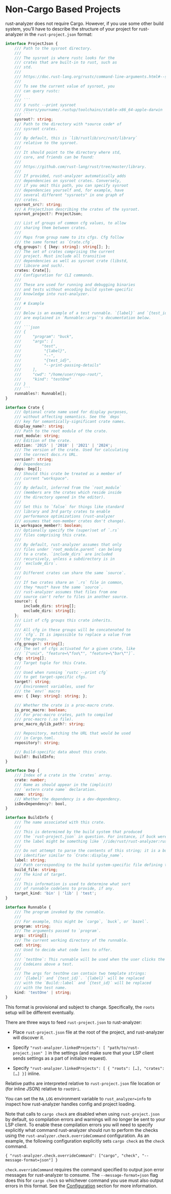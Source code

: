 # Non-Cargo Based Projects

rust-analyzer does not require Cargo. However, if you use some other
build system, you’ll have to describe the structure of your project for
rust-analyzer in the `rust-project.json` format:

```typescript
interface ProjectJson {
    /// Path to the sysroot directory.
    ///
    /// The sysroot is where rustc looks for the
    /// crates that are built-in to rust, such as
    /// std.
    ///
    /// https://doc.rust-lang.org/rustc/command-line-arguments.html#--sysroot-override-the-system-root
    ///
    /// To see the current value of sysroot, you
    /// can query rustc:
    ///
    /// ```
    /// $ rustc --print sysroot
    /// /Users/yourname/.rustup/toolchains/stable-x86_64-apple-darwin
    /// ```
    sysroot?: string;
    /// Path to the directory with *source code* of
    /// sysroot crates.
    ///
    /// By default, this is `lib/rustlib/src/rust/library`
    /// relative to the sysroot.
    ///
    /// It should point to the directory where std,
    /// core, and friends can be found:
    ///
    /// https://github.com/rust-lang/rust/tree/master/library.
    ///
    /// If provided, rust-analyzer automatically adds
    /// dependencies on sysroot crates. Conversely,
    /// if you omit this path, you can specify sysroot
    /// dependencies yourself and, for example, have
    /// several different "sysroots" in one graph of
    /// crates.
    sysroot_src?: string;
    /// A ProjectJson describing the crates of the sysroot.
    sysroot_project?: ProjectJson;

    /// List of groups of common cfg values, to allow
    /// sharing them between crates.
    ///
    /// Maps from group name to its cfgs. Cfg follow
    /// the same format as `Crate.cfg`.
    cfg_groups?: { [key: string]: string[]; };
    /// The set of crates comprising the current
    /// project. Must include all transitive
    /// dependencies as well as sysroot crate (libstd,
    /// libcore and such).
    crates: Crate[];
    /// Configuration for CLI commands.
    ///
    /// These are used for running and debugging binaries
    /// and tests without encoding build system-specific
    /// knowledge into rust-analyzer.
    ///
    /// # Example
    ///
    /// Below is an example of a test runnable. `{label}` and `{test_id}`
    /// are explained in `Runnable::args`'s documentation below.
    ///
    /// ```json
    /// {
    ///     "program": "buck",
    ///     "args": [
    ///         "test",
    ///          "{label}",
    ///          "--",
    ///          "{test_id}",
    ///          "--print-passing-details"
    ///     ],
    ///     "cwd": "/home/user/repo-root/",
    ///     "kind": "testOne"
    /// }
    /// ```
    runnables?: Runnable[];
}

interface Crate {
    /// Optional crate name used for display purposes,
    /// without affecting semantics. See the `deps`
    /// key for semantically-significant crate names.
    display_name?: string;
    /// Path to the root module of the crate.
    root_module: string;
    /// Edition of the crate.
    edition: '2015' | '2018' | '2021' | '2024';
    /// The version of the crate. Used for calculating
    /// the correct docs.rs URL.
    version?: string;
    /// Dependencies
    deps: Dep[];
    /// Should this crate be treated as a member of
    /// current "workspace".
    ///
    /// By default, inferred from the `root_module`
    /// (members are the crates which reside inside
    /// the directory opened in the editor).
    ///
    /// Set this to `false` for things like standard
    /// library and 3rd party crates to enable
    /// performance optimizations (rust-analyzer
    /// assumes that non-member crates don't change).
    is_workspace_member?: boolean;
    /// Optionally specify the (super)set of `.rs`
    /// files comprising this crate.
    ///
    /// By default, rust-analyzer assumes that only
    /// files under `root_module.parent` can belong
    /// to a crate. `include_dirs` are included
    /// recursively, unless a subdirectory is in
    /// `exclude_dirs`.
    ///
    /// Different crates can share the same `source`.
    ///
    /// If two crates share an `.rs` file in common,
    /// they *must* have the same `source`.
    /// rust-analyzer assumes that files from one
    /// source can't refer to files in another source.
    source?: {
        include_dirs: string[];
        exclude_dirs: string[];
    };
    /// List of cfg groups this crate inherits.
    ///
    /// All cfg in these groups will be concatenated to
    /// `cfg`. It is impossible to replace a value from
    /// the groups.
    cfg_groups?: string[];
    /// The set of cfgs activated for a given crate, like
    /// `["unix", "feature=\"foo\"", "feature=\"bar\""]`.
    cfg: string[];
    /// Target tuple for this Crate.
    ///
    /// Used when running `rustc --print cfg`
    /// to get target-specific cfgs.
    target?: string;
    /// Environment variables, used for
    /// the `env!` macro
    env: { [key: string]: string; };

    /// Whether the crate is a proc-macro crate.
    is_proc_macro: boolean;
    /// For proc-macro crates, path to compiled
    /// proc-macro (.so file).
    proc_macro_dylib_path?: string;

    /// Repository, matching the URL that would be used
    /// in Cargo.toml.
    repository?: string;

    /// Build-specific data about this crate.
    build?: BuildInfo;
}

interface Dep {
    /// Index of a crate in the `crates` array.
    crate: number;
    /// Name as should appear in the (implicit)
    /// `extern crate name` declaration.
    name: string;
    /// Whether the dependency is a dev-dependency.
    isDevDependency?: bool,
}

interface BuildInfo {
    /// The name associated with this crate.
    ///
    /// This is determined by the build system that produced
    /// the `rust-project.json` in question. For instance, if buck were used,
    /// the label might be something like `//ide/rust/rust-analyzer:rust-analyzer`.
    ///
    /// Do not attempt to parse the contents of this string; it is a build system-specific
    /// identifier similar to `Crate::display_name`.
    label: string;
    /// Path corresponding to the build system-specific file defining the crate.
    build_file: string;
    /// The kind of target.
    ///
    /// This information is used to determine what sort
    /// of runnable codelens to provide, if any.
    target_kind: 'bin' | 'lib' | 'test';
}

interface Runnable {
    /// The program invoked by the runnable.
    ///
    /// For example, this might be `cargo`, `buck`, or `bazel`.
    program: string;
    /// The arguments passed to `program`.
    args: string[];
    /// The current working directory of the runnable.
    cwd: string;
    /// Used to decide what code lens to offer.
    ///
    /// `testOne`: This runnable will be used when the user clicks the 'Run Test'
    /// CodeLens above a test.
    ///
    /// The args for testOne can contain two template strings:
    /// `{label}` and `{test_id}`. `{label}` will be replaced
    /// with the `Build::label` and `{test_id}` will be replaced
    /// with the test name.
    kind: 'testOne' | string;
}
```

This format is provisional and subject to change. Specifically, the
`roots` setup will be different eventually.

There are three ways to feed `rust-project.json` to rust-analyzer:

-   Place `rust-project.json` file at the root of the project, and
    rust-analyzer will discover it.

-   Specify
    `"rust-analyzer.linkedProjects": [ "path/to/rust-project.json" ]` in
    the settings (and make sure that your LSP client sends settings as a
    part of initialize request).

-   Specify
    `"rust-analyzer.linkedProjects": [ { "roots": […​], "crates": […​] }]`
    inline.

Relative paths are interpreted relative to `rust-project.json` file
location or (for inline JSON) relative to `rootUri`.

You can set the `RA_LOG` environment variable to `rust_analyzer=info` to
inspect how rust-analyzer handles config and project loading.

Note that calls to `cargo check` are disabled when using
`rust-project.json` by default, so compilation errors and warnings will
no longer be sent to your LSP client. To enable these compilation errors
you will need to specify explicitly what command rust-analyzer should
run to perform the checks using the
`rust-analyzer.check.overrideCommand` configuration. As an example, the
following configuration explicitly sets `cargo check` as the `check`
command.

    { "rust-analyzer.check.overrideCommand": ["cargo", "check", "--message-format=json"] }

`check.overrideCommand` requires the command specified to output json
error messages for rust-analyzer to consume. The `--message-format=json`
flag does this for `cargo check` so whichever command you use must also
output errors in this format. See the [Configuration](#_configuration)
section for more information.
